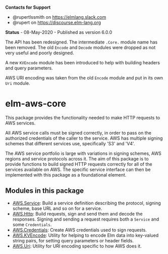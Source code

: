 **Contacts for Support**
- @rupertlssmith on https://elmlang.slack.com
- @rupert on https://discourse.elm-lang.org

**Status** - 08-May-2020 - Published as version 6.0.0

The API has been redesigned. The intermediate `.Core.` module name has been
removed. The old `Encode` and `Decode` modules were dropped as not very useful
and poorly designed.

A new `KVEncode` module has been introduced to help with building headers and
query parameters.

AWS URI encoding was taken from the old `Encode` module and put in its own `Uri`
module.

# elm-aws-core

This package provides the functionality needed to make HTTP requests to AWS
services.

All AWS service calls must be signed correctly, in order to pass on the
authorized credentials of the caller to the service. AWS has multiple signing
schemes that different services use, specifically 'S3' and 'V4'.

The AWS service portfolio is large with variations in signing schemes, AWS
regions and service protocols across it. The aim of this package is to provide
functions to build signed HTTP requests correctly for all of the services
available on AWS. The specific service interface can then be implemented with
this package as a foundational element.

## Modules in this package

  - [AWS.Service](AWS-Service): Build a service definition describing the
  protocol, signing scheme, base URL and so on for a service.
  - [AWS.Http](AWS-Http): Build requests, sign and send them and decode the
  responses. Signing and sending a request requires both a `Service` and
  some `Credentials`.
  - [AWS.Credentials](AWS-Credentials): Create AWS credentials used to sign
  requests.
  - [AWS.KVEncode](AWS-KVEncode): Utility for helping to encode Elm data into
  key-valued string pairs, for setting query parameters or header fields.
  - [AWS.Uri](AWS-Uri): Utility for URI encoding specific to how AWS does it.

